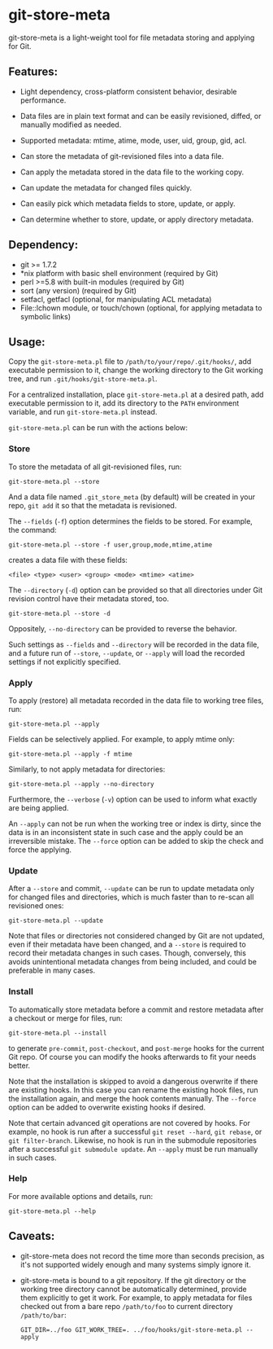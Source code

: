 git-store-meta
===============================================================================

git-store-meta is a light-weight tool for file metadata storing and applying
for Git.

Features:
-------------------------------------------------------------------------------

* Light dependency, cross-platform consistent behavior, desirable performance.

* Data files are in plain text format and can be easily revisioned, diffed, or
  manually modified as needed.

* Supported metadata: mtime, atime, mode, user, uid, group, gid, acl.

* Can store the metadata of git-revisioned files into a data file.

* Can apply the metadata stored in the data file to the working copy.

* Can update the metadata for changed files quickly.

* Can easily pick which metadata fields to store, update, or apply.

* Can determine whether to store, update, or apply directory metadata.

Dependency:
-------------------------------------------------------------------------------

- git >= 1.7.2
- *nix platform with basic shell environment (required by Git)
- perl >=5.8 with built-in modules (required by Git)
- sort (any version) (required by Git)
- setfacl, getfacl (optional, for manipulating ACL metadata)
- File::lchown module, or touch/chown (optional, for applying metadata to symbolic links)

Usage:
-------------------------------------------------------------------------------

Copy the `git-store-meta.pl` file to `/path/to/your/repo/.git/hooks/`, add
executable permission to it, change the working directory to the Git working
tree, and run `.git/hooks/git-store-meta.pl`.

For a centralized installation, place `git-store-meta.pl` at a desired path,
add executable permission to it, add its directory to the `PATH` environment
variable, and run `git-store-meta.pl` instead.

`git-store-meta.pl` can be run with the actions below:

### Store

To store the metadata of all git-revisioned files, run:

    git-store-meta.pl --store

And a data file named `.git_store_meta` (by default) will be created in your
repo, `git add` it so that the metadata is revisioned.

The `--fields` (`-f`) option determines the fields to be stored. For example,
the command:

    git-store-meta.pl --store -f user,group,mode,mtime,atime

creates a data file with these fields:

    <file> <type> <user> <group> <mode> <mtime> <atime>

The `--directory` (`-d`) option can be provided so that all directories under
Git revision control have their metadata stored, too.

    git-store-meta.pl --store -d

Oppositely, `--no-directory` can be provided to reverse the behavior.

Such settings as `--fields` and `--directory` will be recorded in the data
file, and a future run of `--store`, `--update`, or `--apply` will load the
recorded settings if not explicitly specified.

### Apply

To apply (restore) all metadata recorded in the data file to working tree
files, run:

    git-store-meta.pl --apply

Fields can be selectively applied. For example, to apply mtime only:

    git-store-meta.pl --apply -f mtime

Similarly, to not apply metadata for directories:

    git-store-meta.pl --apply --no-directory

Furthermore, the `--verbose` (`-v`) option can be used to inform what exactly
are being applied.

An `--apply` can not be run when the working tree or index is dirty, since the
data is in an inconsistent state in such case and the apply could be an
irreversible mistake. The `--force` option can be added to skip the check and
force the applying.

### Update

After a `--store` and commit, `--update` can be run to update metadata only
for changed files and directories, which is much faster than to re-scan all
revisioned ones:

    git-store-meta.pl --update

Note that files or directories not considered changed by Git are not updated,
even if their metadata have been changed, and a `--store` is required to record
their metadata changes in such cases. Though, conversely, this avoids
unintentional metadata changes from being included, and could be preferable in
many cases.

### Install

To automatically store metadata before a commit and restore metadata after a
checkout or merge for files, run:

    git-store-meta.pl --install

to generate `pre-commit`, `post-checkout`, and `post-merge` hooks for the
current Git repo. Of course you can modify the hooks afterwards to fit your
needs better.

Note that the installation is skipped to avoid a dangerous overwrite if there
are existing hooks. In this case you can rename the existing hook files, run
the installation again, and merge the hook contents manually. The `--force`
option can be added to overwrite existing hooks if desired.

Note that certain advanced git operations are not covered by hooks. For
example, no hook is run after a successful `git reset --hard`, `git rebase`,
or `git filter-branch`. Likewise, no hook is run in the submodule repositories
after a successful `git submodule update`. An `--apply` must be run manually
in such cases.

### Help

For more available options and details, run:

    git-store-meta.pl --help

Caveats:
-------------------------------------------------------------------------------

* git-store-meta does not record the time more than seconds precision, as it's
  not supported widely enough and many systems simply ignore it.

* git-store-meta is bound to a git repository. If the git directory or the
  working tree directory cannot be automatically determined, provide them
  explicitly to get it work. For example, to apply metadata for files checked
  out from a bare repo `/path/to/foo` to current directory `/path/to/bar`:

      GIT_DIR=../foo GIT_WORK_TREE=. ../foo/hooks/git-store-meta.pl --apply
